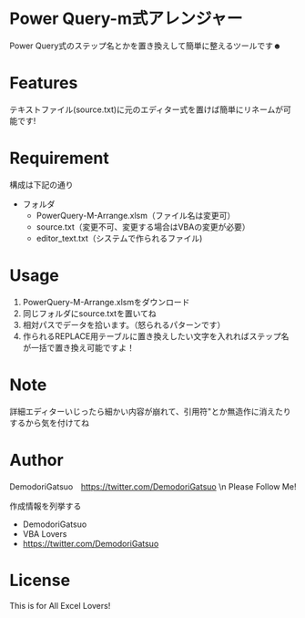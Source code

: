 # Power Query-m式アレンジャー
Power Query式のステップ名とかを置き換えして簡単に整えるツールです☻

# Features

テキストファイル(source.txt)に元のエディター式を置けば簡単にリネームが可能です!

# Requirement

構成は下記の通り
- フォルダ
  - PowerQuery-M-Arrange.xlsm（ファイル名は変更可）
  - source.txt（変更不可、変更する場合はVBAの変更が必要）
  - editor_text.txt（システムで作られるファイル)

# Usage
  1. PowerQuery-M-Arrange.xlsmをダウンロード
  2. 同じフォルダにsource.txtを置いてね
  3. 相対パスでデータを拾います。（怒られるパターンです）
  4. 作られるREPLACE用テーブルに置き換えしたい文字を入れればステップ名が一括で置き換え可能ですよ！

# Note

詳細エディターいじったら細かい内容が崩れて、引用符"とか無造作に消えたりするから気を付けてね

# Author
DemodoriGatsuo　https://twitter.com/DemodoriGatsuo \n
Please Follow Me!

作成情報を列挙する

* DemodoriGatsuo
* VBA Lovers
* https://twitter.com/DemodoriGatsuo

# License
This is for All Excel Lovers!
